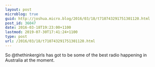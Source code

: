 ```yaml
---
layout: post
microblog: true
guid: http://joshua.micro.blog/2016/03/18/t710743291751301120.html
post_id: 36047
date: 2016-03-18T19:23:00+1100
lastmod: 2019-07-30T17:41:24+1100
type: post
url: /2016/03/18/t710743291751301120.html
---
```

So @thethinkergirls has got to be some of the best radio happening in Australia at the moment.
